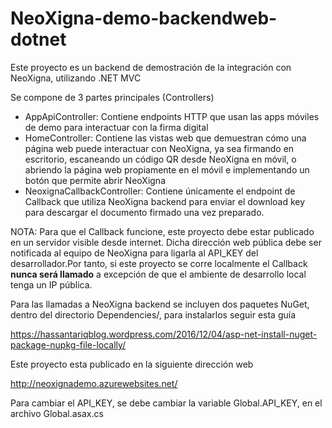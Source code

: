 # NeoXigna-demo-backendweb-dotnet

Este proyecto es un backend de demostración de la integración con NeoXigna, utilizando .NET MVC

Se compone de 3 partes principales (Controllers)
- AppApiController: Contiene endpoints HTTP que usan las apps móviles de demo para interactuar con la firma digital
- HomeController: Contiene las vistas web que demuestran cómo una página web puede interactuar con NeoXigna, ya sea firmando en escritorio, escaneando un código QR desde NeoXigna en móvil, o abriendo la página web propiamente en el móvil e implementando un botón que permite abrir NeoXigna
- NeoxignaCallbackController: Contiene únicamente el endpoint de Callback que utiliza NeoXigna backend para enviar el download key para descargar el documento firmado una vez preparado.

NOTA: Para que el Callback funcione, este proyecto debe estar publicado en un servidor visible desde internet. Dicha dirección web pública debe ser notificada al equipo de NeoXigna para ligarla al API_KEY del desarrollador.Por tanto, si este proyecto se corre localmente el Callback <b>nunca será llamado</b> a excepción de que el ambiente de desarrollo local tenga un IP pública.

Para las llamadas a NeoXigna backend se incluyen dos paquetes NuGet, dentro del directorio Dependencies/, para instalarlos seguir esta guía

https://hassantariqblog.wordpress.com/2016/12/04/asp-net-install-nuget-package-nupkg-file-locally/

Este proyecto esta publicado en la siguiente dirección web 

http://neoxignademo.azurewebsites.net/

Para cambiar el API_KEY, se debe cambiar la variable Global.API_KEY, en el archivo Global.asax.cs
